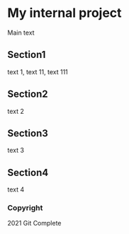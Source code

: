 # My internal project
Main text
## Section1
text 1, text 11, text 111
## Section2
text 2
## Section3
text 3
## Section4
text 4
### Copyright

2021 Git Complete

